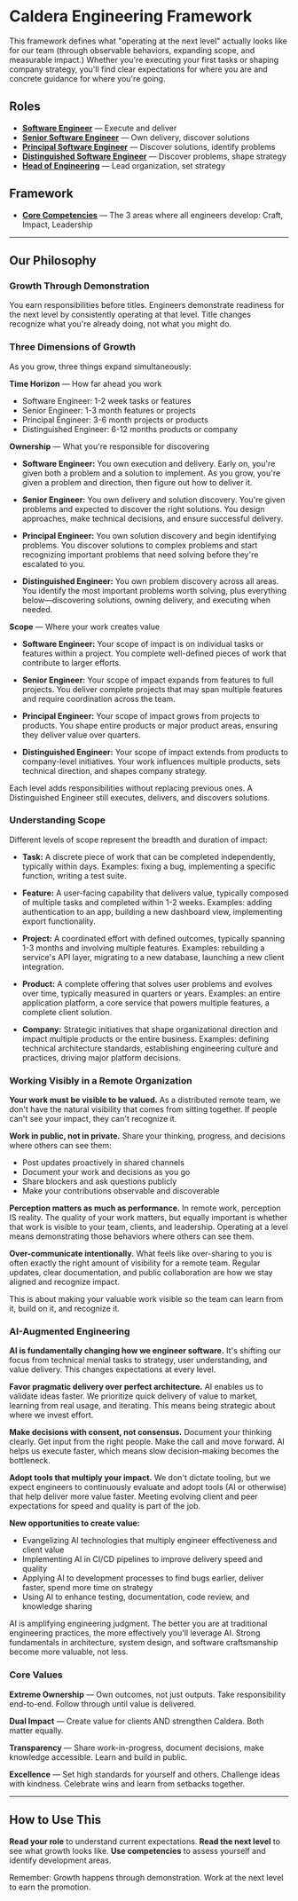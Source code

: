 # Caldera Engineering Framework

This framework defines what "operating at the next level" actually looks like for our team (through observable behaviors, expanding scope, and measurable impact.) Whether you're executing your first tasks or shaping company strategy, you'll find clear expectations for where you are and concrete guidance for where you're going.

## Roles

- **[Software Engineer](roles/01-software-engineer.md)** — Execute and deliver
- **[Senior Software Engineer](roles/02-senior-software-engineer.md)** — Own delivery, discover solutions
- **[Principal Software Engineer](roles/03-principal-software-engineer.md)** — Discover solutions, identify problems
- **[Distinguished Software Engineer](roles/04-distinguished-software-engineer.md)** — Discover problems, shape strategy
- **[Head of Engineering](roles/05-head-of-engineering.md)** — Lead organization, set strategy

## Framework

- **[Core Competencies](competencies.md)** — The 3 areas where all engineers develop: Craft, Impact, Leadership

---

## Our Philosophy

### Growth Through Demonstration
You earn responsibilities before titles. Engineers demonstrate readiness for the next level by consistently operating at that level. Title changes recognize what you're already doing, not what you might do.

### Three Dimensions of Growth

As you grow, three things expand simultaneously:

**Time Horizon** — How far ahead you work
- Software Engineer: 1-2 week tasks or features
- Senior Engineer: 1-3 month features or projects
- Principal Engineer: 3-6 month projects or products
- Distinguished Engineer: 6-12 months products or company

**Ownership** — What you're responsible for discovering

- **Software Engineer:** You own execution and delivery. Early on, you're given both a problem and a solution to implement. As you grow, you're given a problem and direction, then figure out how to deliver it.

- **Senior Engineer:** You own delivery and solution discovery. You're given problems and expected to discover the right solutions. You design approaches, make technical decisions, and ensure successful delivery.

- **Principal Engineer:** You own solution discovery and begin identifying problems. You discover solutions to complex problems and start recognizing important problems that need solving before they're escalated to you.

- **Distinguished Engineer:** You own problem discovery across all areas. You identify the most important problems worth solving, plus everything below—discovering solutions, owning delivery, and executing when needed.

**Scope** — Where your work creates value

- **Software Engineer:** Your scope of impact is on individual tasks or features within a project. You complete well-defined pieces of work that contribute to larger efforts.

- **Senior Engineer:** Your scope of impact expands from features to full projects. You deliver complete projects that may span multiple features and require coordination across the team.

- **Principal Engineer:** Your scope of impact grows from projects to products. You shape entire products or major product areas, ensuring they deliver value over quarters.

- **Distinguished Engineer:** Your scope of impact extends from products to company-level initiatives. Your work influences multiple products, sets technical direction, and shapes company strategy.

Each level adds responsibilities without replacing previous ones. A Distinguished Engineer still executes, delivers, and discovers solutions.

### Understanding Scope

Different levels of scope represent the breadth and duration of impact:

- **Task:** A discrete piece of work that can be completed independently, typically within days. Examples: fixing a bug, implementing a specific function, writing a test suite.

- **Feature:** A user-facing capability that delivers value, typically composed of multiple tasks and completed within 1-2 weeks. Examples: adding authentication to an app, building a new dashboard view, implementing export functionality.

- **Project:** A coordinated effort with defined outcomes, typically spanning 1-3 months and involving multiple features. Examples: rebuilding a service's API layer, migrating to a new database, launching a new client integration.

- **Product:** A complete offering that solves user problems and evolves over time, typically measured in quarters or years. Examples: an entire application platform, a core service that powers multiple features, a complete client solution.

- **Company:** Strategic initiatives that shape organizational direction and impact multiple products or the entire business. Examples: defining technical architecture standards, establishing engineering culture and practices, driving major platform decisions.

### Working Visibly in a Remote Organization

**Your work must be visible to be valued.** As a distributed remote team, we don't have the natural visibility that comes from sitting together. If people can't see your impact, they can't recognize it.

**Work in public, not in private.** Share your thinking, progress, and decisions where others can see them:
- Post updates proactively in shared channels
- Document your work and decisions as you go
- Share blockers and ask questions publicly
- Make your contributions observable and discoverable

**Perception matters as much as performance.** In remote work, perception IS reality. The quality of your work matters, but equally important is whether that work is visible to your team, clients, and leadership. Operating at a level means demonstrating those behaviors where others can see them.

**Over-communicate intentionally.** What feels like over-sharing to you is often exactly the right amount of visibility for a remote team. Regular updates, clear documentation, and public collaboration are how we stay aligned and recognize impact.

This is about making your valuable work visible so the team can learn from it, build on it, and recognize it.

### AI-Augmented Engineering

**AI is fundamentally changing how we engineer software.** It's shifting our focus from technical menial tasks to strategy, user understanding, and value delivery. This changes expectations at every level.

**Favor pragmatic delivery over perfect architecture.** AI enables us to validate ideas faster. We prioritize quick delivery of value to market, learning from real usage, and iterating. This means being strategic about where we invest effort.

**Make decisions with consent, not consensus.** Document your thinking clearly. Get input from the right people. Make the call and move forward. AI helps us execute faster, which means slow decision-making becomes the bottleneck.

**Adopt tools that multiply your impact.** We don't dictate tooling, but we expect engineers to continuously evaluate and adopt tools (AI or otherwise) that help deliver more value faster. Meeting evolving client and peer expectations for speed and quality is part of the job.

**New opportunities to create value:**
- Evangelizing AI technologies that multiply engineer effectiveness and client value
- Implementing AI in CI/CD pipelines to improve delivery speed and quality
- Applying AI to development processes to find bugs earlier, deliver faster, spend more time on strategy
- Using AI to enhance testing, documentation, code review, and knowledge sharing

AI is amplifying engineering judgment. The better you are at traditional engineering practices, the more effectively you'll leverage AI. Strong fundamentals in architecture, system design, and software craftsmanship become more valuable, not less.

### Core Values

**Extreme Ownership** — Own outcomes, not just outputs. Take responsibility end-to-end. Follow through until value is delivered.

**Dual Impact** — Create value for clients AND strengthen Caldera. Both matter equally.

**Transparency** — Share work-in-progress, document decisions, make knowledge accessible. Learn and build in public.

**Excellence** — Set high standards for yourself and others. Challenge ideas with kindness. Celebrate wins and learn from setbacks together.

---

## How to Use This

**Read your role** to understand current expectations. **Read the next level** to see what growth looks like. **Use competencies** to assess yourself and identify development areas.

Remember: Growth happens through demonstration. Work at the next level to earn the promotion.